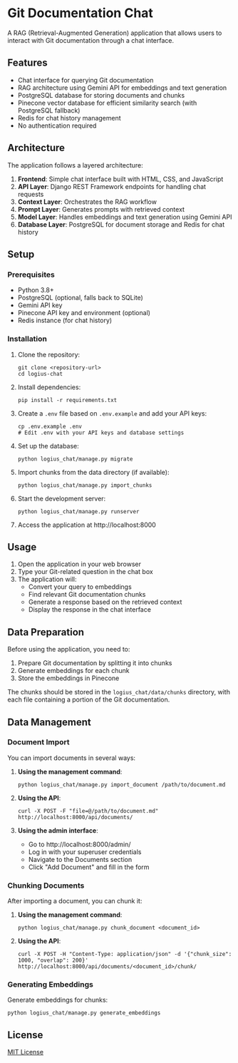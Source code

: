 # Git Documentation Chat

A RAG (Retrieval-Augmented Generation) application that allows users to interact with Git documentation through a chat interface.

## Features

- Chat interface for querying Git documentation
- RAG architecture using Gemini API for embeddings and text generation
- PostgreSQL database for storing documents and chunks
- Pinecone vector database for efficient similarity search (with PostgreSQL fallback)
- Redis for chat history management
- No authentication required

## Architecture

The application follows a layered architecture:

1. **Frontend**: Simple chat interface built with HTML, CSS, and JavaScript
2. **API Layer**: Django REST Framework endpoints for handling chat requests
3. **Context Layer**: Orchestrates the RAG workflow
4. **Prompt Layer**: Generates prompts with retrieved context
5. **Model Layer**: Handles embeddings and text generation using Gemini API
6. **Database Layer**: PostgreSQL for document storage and Redis for chat history

## Setup

### Prerequisites

- Python 3.8+
- PostgreSQL (optional, falls back to SQLite)
- Gemini API key
- Pinecone API key and environment (optional)
- Redis instance (for chat history)

### Installation

1. Clone the repository:
   ```
   git clone <repository-url>
   cd logius-chat
   ```

2. Install dependencies:
   ```
   pip install -r requirements.txt
   ```

3. Create a `.env` file based on `.env.example` and add your API keys:
   ```
   cp .env.example .env
   # Edit .env with your API keys and database settings
   ```

4. Set up the database:
   ```
   python logius_chat/manage.py migrate
   ```

5. Import chunks from the data directory (if available):
   ```
   python logius_chat/manage.py import_chunks
   ```

6. Start the development server:
   ```
   python logius_chat/manage.py runserver
   ```

7. Access the application at http://localhost:8000

## Usage

1. Open the application in your web browser
2. Type your Git-related question in the chat box
3. The application will:
   - Convert your query to embeddings
   - Find relevant Git documentation chunks
   - Generate a response based on the retrieved context
   - Display the response in the chat interface

## Data Preparation

Before using the application, you need to:

1. Prepare Git documentation by splitting it into chunks
2. Generate embeddings for each chunk
3. Store the embeddings in Pinecone

The chunks should be stored in the `logius_chat/data/chunks` directory, with each file containing a portion of the Git documentation.

## Data Management

### Document Import

You can import documents in several ways:

1. **Using the management command**:
   ```
   python logius_chat/manage.py import_document /path/to/document.md
   ```

2. **Using the API**:
   ```
   curl -X POST -F "file=@/path/to/document.md" http://localhost:8000/api/documents/
   ```

3. **Using the admin interface**:
   - Go to http://localhost:8000/admin/
   - Log in with your superuser credentials
   - Navigate to the Documents section
   - Click "Add Document" and fill in the form

### Chunking Documents

After importing a document, you can chunk it:

1. **Using the management command**:
   ```
   python logius_chat/manage.py chunk_document <document_id>
   ```

2. **Using the API**:
   ```
   curl -X POST -H "Content-Type: application/json" -d '{"chunk_size": 1000, "overlap": 200}' http://localhost:8000/api/documents/<document_id>/chunk/
   ```

### Generating Embeddings

Generate embeddings for chunks:

```
python logius_chat/manage.py generate_embeddings
```

## License

[MIT License](LICENSE)